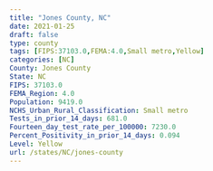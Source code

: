```yaml
---
title: "Jones County, NC"
date: 2021-01-25
draft: false
type: county
tags: [FIPS:37103.0,FEMA:4.0,Small metro,Yellow]
categories: [NC]
County: Jones County
State: NC
FIPS: 37103.0
FEMA_Region: 4.0
Population: 9419.0
NCHS_Urban_Rural_Classification: Small metro
Tests_in_prior_14_days: 681.0
Fourteen_day_test_rate_per_100000: 7230.0
Percent_Positivity_in_prior_14_days: 0.094
Level: Yellow
url: /states/NC/jones-county
---
```



